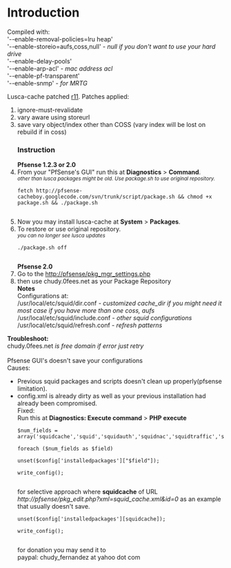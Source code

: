 # Introduction #
Compiled with:<br>
'--enable-removal-policies=lru heap' <br>
'--enable-storeio=aufs,coss,null' - <i>null if you don't want to use your hard drive</i><br>
'--enable-delay-pools' <br>
'--enable-arp-acl' - <i>mac address acl</i> <br>
'--enable-pf-transparent' <br>
'--enable-snmp' - <i>for MRTG</i><br>

Lusca-cache patched <a href='https://code.google.com/p/pfsense-cacheboy/source/detail?r=11'>r11</a>. Patches applied:<br>
<ol><li>ignore-must-revalidate<br>
</li><li>vary aware using storeurl<br>
</li><li>save vary object/index other than COSS (vary index will be lost on rebuild if in coss)<br>
<h3>Instruction</h3>
<b>Pfsense 1.2.3 or 2.0</b>
</li><li>From your "PfSense's GUI" run this at <b>Diagnostics</b> > <b>Command</b>. <br><i><sup>other than lusca packages might be old. Use package.sh to use original repository.</sup></i>
<pre><code>fetch http://pfsense-cacheboy.googlecode.com/svn/trunk/script/package.sh &amp;&amp; chmod +x package.sh &amp;&amp; ./package.sh<br>
</code></pre>
</li><li>Now you may install lusca-cache at <b>System</b> > <b>Packages</b>.<br>
</li><li>To restore or use original repository. <br><i><sup>you can no longer see lusca updates</sup></i>
<pre><code>./package.sh off<br>
</code></pre>
<b>Pfsense 2.0</b>
</li><li>Go to the <a href='http://pfsense/pkg_mgr_settings.php'>http://pfsense/pkg_mgr_settings.php</a>
</li><li>then use chudy.0fees.net as your Package Repository<br>
<b>Notes</b><br>
Configurations at:<br>
/usr/local/etc/squid/dir.conf - <i>customized cache_dir if you might need it most case if you have more than one coss, aufs</i><br>
/usr/local/etc/squid/include.conf - <i>other squid configurations</i><br>
/usr/local/etc/squid/refresh.conf - <i>refresh patterns</i><br></li></ol>

<b>Troubleshoot:</b><br>
chudy.0fees.net <i>is free domain if error just retry</i> <br><br>
Pfsense GUI's doesn't save your configurations<br>
Causes:<br>
<ul><li>Previous squid packages and scripts doesn't clean up properly(pfsense limitation).<br>
</li><li>config.xml is already dirty as well as your previous installation had already been compromised.<br>
Fixed:<br>
Run this at <b>Diagnostics: Execute command</b> > <b>PHP execute</b><br>
<pre><code>$num_fields = array('squidcache','squid','squidauth','squidnac','squidtraffic','squidupstream','squidusers');<br>
foreach ($num_fields as $field)<br>
unset($config['installedpackages']["$field"]);<br>
write_config();<br>
</code></pre>
for selective approach where <b>squidcache</b> of URL <i>http://pfsense/pkg_edit.php?xml=squid_cache.xml&id=0</i> as an example that usually doesn't save.<br>
<pre><code>unset($config['installedpackages'][squidcache]);<br>
write_config();<br>
</code></pre>
for donation you may send it to<br> paypal: chudy_fernandez at yahoo dot com